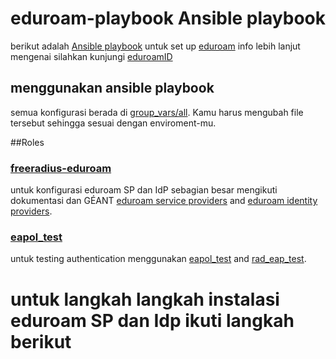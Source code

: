 # eduroam-playbook Ansible playbook
berikut adalah [Ansible playbook](http://docs.ansible.com/ansible/latest/playbooks.html) untuk set up [eduroam](https://eduroam.org/) info lebih lanjut mengenai silahkan kunjungi [eduroamID](https://eduroamid.info/)

## menggunakan ansible playbook
semua konfigurasi berada di [group_vars/all](group_vars/all). Kamu harus mengubah file tersebut sehingga sesuai dengan enviroment-mu.

##Roles
### [freeradius-eduroam](roles/freeradius-eduroam)
untuk konfigurasi eduroam SP dan IdP sebagian besar mengikuti dokumentasi dan GÉANT [eduroam service providers](https://wiki.geant.org/display/H2eduroam/freeradius-sp) and [eduroam identity providers](https://wiki.geant.org/display/H2eduroam/freeradius-idp).

### [eapol_test](roles/eapol_test)

untuk testing authentication menggunakan [eapol_test](http://deployingradius.com/scripts/eapol_test/) and [rad_eap_test](https://github.com/CESNET/rad_eap_test).

# untuk langkah langkah instalasi eduroam SP dan Idp ikuti langkah berikut
